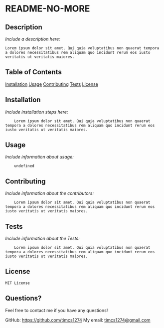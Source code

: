 # README-NO-MORE
    
## Description
*Include a description here:*

    Lorem ipsum dolor sit amet. Qui quia voluptatibus non quaerat tempora a dolores necessitatibus rem aliquam quo incidunt rerum eos iusto veritatis ut veritatis maiores.
    
## Table of Contents
[Installation](#installation)
[Usage](#usage)
[Contributing](#contributing)
[Tests](#tests)
[License](#license)

    

## Installation

*Include installation steps here:*

        Lorem ipsum dolor sit amet. Qui quia voluptatibus non quaerat tempora a dolores necessitatibus rem aliquam quo incidunt rerum eos iusto veritatis ut veritatis maiores.
        

## Usage

*Include information about usage:*

        undefined
        

## Contributing

*Include information about the contributors:*

        Lorem ipsum dolor sit amet. Qui quia voluptatibus non quaerat tempora a dolores necessitatibus rem aliquam quo incidunt rerum eos iusto veritatis ut veritatis maiores.
        
## Tests

*Include information about the Tests:*

        Lorem ipsum dolor sit amet. Qui quia voluptatibus non quaerat tempora a dolores necessitatibus rem aliquam quo incidunt rerum eos iusto veritatis ut veritatis maiores.
        
## License

    MIT License
    

## Questions?

Feel free to contact me if you have any questions!
    
GitHub: https://github.com/timcs1274
My email: timcs1274@gmail.com